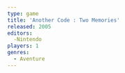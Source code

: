 ```yaml
---
type: game
title: 'Another Code : Two Memories'
released: 2005
editors: 
  -Nintendo
players: 1
genres:
  - Aventure
---
```

